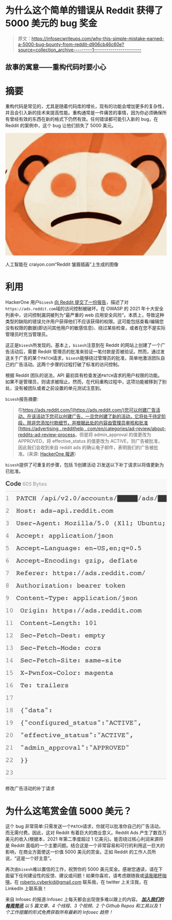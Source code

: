 # 为什么这个简单的错误从 Reddit 获得了 5000 美元的 bug 奖金

> 原文：<https://infosecwriteups.com/why-this-simple-mistake-earned-a-5000-bug-bounty-from-reddit-d906cb46c60e?source=collection_archive---------1----------------------->

## 故事的寓意——重构代码时要小心

# 摘要

重构代码是常见的，尤其是随着代码库的增长，现有的功能会增加更多的复杂性，并且会引入新的技术来提高性能。重构通常是一件痛苦的事情，因为你必须确保所有曾经有效的东西在新的格式下仍然有效。任何错误都可能引入新的 bug，在 Reddit 的案例中，这个 bug 让他们损失了 5000 美元。

![](img/9133454a81e18d51079a9a3a1ee2f42b.png)

人工智能在 craiyon.com“Reddit 皱眉插画”上生成的图像

# 利用

HackerOne 用户`bisesh` [向 Reddit 提交了一份报告](https://hackerone.com/reports/1543159)，描述了对`https://ads.reddit.com`域的访问控制被破坏。在 OWASP 的 2021 年十大安全列表中，访问控制漏洞被列为“最严重的 web 应用安全风险”。本质上，导致这种类型的缺陷的错误允许用户获得他们不应该获得的权限。这可能包括查看/编辑您没有权限的数据(即访问其他用户的敏感信息)、绕过某些检查，或者在您不是实际管理员时充当管理员。

这正是`bisesh`所发现的。基本上，`bisesh`注意到在 Reddit 的网站上创建了一个广告活动后，需要 Reddit 管理员的批准来验证一笔付款是否被验证。然而，通过发送关于广告的某个`PATCH`请求，`bisesh`能够绕过管理员的批准，简单地激活团队自己的广告活动。这两个步骤的过程打破了标准的访问控制。

根据 Reddit 团队的说法，API 最初具有检查发送`PATCH`请求的用户权限的功能。如果不是管理员，则请求被阻止。然而，在代码重构过程中，这项功能被移到了别处，没有被团队或者之前设置的单元测试注意到。

`bisesh`报告摘要:

> 在[https://ads.reddit.com/](https://ads.reddit.com/)您可以创建广告活动，在该活动下您可以创建广告，一旦您创建了新的活动，它将处于待定阶段，除非您添加付款细节，并根据此处的内容由管理员审核和批准[https://advertising . reddithelp . com/en/categories/ad-review/about-reddits-ad-review-process](https://advertising.reddithelp.com/en/categories/ad-review/about-reddits-ad-review-process)。但是将 admin_approval 的值更改为 APPROVED，将 effective_status 的值更改为 ACTIVE，则广告被批准，因此我们会收到来自 reddit ads 的确认电子邮件，表明我们的广告被批准。(来源: [HackerOne 报道](https://hackerone.com/reports/1543159))

`bisesh`提供了可重复的步骤，包括 1)创建活动 2)发送以下补丁请求以将值更新为已批准。

![](img/25a61c72458f6b87c24ff6edf4ac94bd.png)

修改广告活动的补丁请求

# 为什么这笔赏金值 5000 美元？

这个 bug 非常简单:只需发送一个`PATCH`请求，你就可以批准你自己的广告活动，而无需付费。因此，这对 Reddit 有着巨大的商业意义。Reddit Ads 产生了数百万美元的收入(根据本，2021 年第二季度超过 1 亿美元)。能否绕过核心利润来源将是 Reddit 面临的一个主要问题。结合这是一个非常容易和可行的利用这一巨大的影响，在商业方面使这一价值 5000 美元的赏金。正如 Reddit 的工作人员所说，“这是一个好主意”。

再次由`bisesh`难以置信的工作，祝贺你的 5000 美元奖金。感谢您通读，请在下面留下任何建设性的反馈、建议或问题！如果你喜欢，请考虑跟随我或[请我喝杯咖啡](https://www.buymeacoffee.com/robertocyberkid)。在 roberto.cyberkid@gmail.com 联系我，在 twitter 上关注我，在 LinkedIn 上联系我！

来自 Infosec 的报道:Infosec 上每天都会出现很多难以跟上的内容。 [***加入我们的每周简讯***](https://weekly.infosecwriteups.com/) *以 5 篇文章、4 个线程、3 个视频、2 个 Github Repos 和工具以及 1 个工作提醒的形式免费获取所有最新的 Infosec 趋势！*